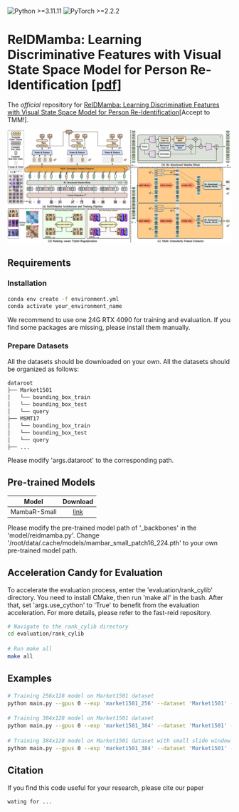 ![Python >=3.11.11](https://img.shields.io/badge/Python->=3.11.11-yellow.svg)
![PyTorch >=2.2.2](https://img.shields.io/badge/PyTorch->=2.2.2-blue.svg)

# ReIDMamba: Learning Discriminative Features with Visual State Space Model for Person Re-Identification [[pdf]](wating)
The *official* repository for [ReIDMamba: Learning Discriminative Features with Visual State Space Model for Person Re-Identification](wating)[Accept to TMM!].

![](https://github.com/GuHY777/ReIDMamba/blob/master/figs/reidmamba.jpg)

## Requirements

### Installation
```bash
conda env create -f environment.yml
conda activate your_environment_name
```
We recommend to use one 24G RTX 4090 for training and evaluation. If you find some packages are missing, please install them manually. 


### Prepare Datasets

All the datasets should be downloaded on your own. All the datasets should be organized as follows:
```
dataroot
├── Market1501
│   └── bounding_box_train
│   └── bounding_box_test
│   └── query
├── MSMT17
│   └── bounding_box_train
│   └── bounding_box_test
│   └── query
├── ...
```

Please modify 'args.dataroot' to the corresponding path.

## Pre-trained Models 
|      Model      | Download |
|:---------------:| :------: |
|    MambaR-Small | [link](https://huggingface.co/Wangf3014/Mamba-Reg/resolve/main/mambar_small_patch16_224.pth) |

Please modify the pre-trained model path of '_backbones' in the 'model/reidmamba.py'.
Change '/root/data/.cache/models/mambar_small_patch16_224.pth' to your own pre-trained model path.

## Acceleration Candy for Evaluation
To accelerate the evaluation process, enter the 'evaluation/rank_cylib' directory. You need to install CMake, then run 'make all' in the bash. After that, set 'args.use_cython' to 'True' to benefit from the evaluation acceleration. For more details, please refer to the fast-reid repository.

```bash
# Navigate to the rank_cylib directory
cd evaluation/rank_cylib

# Run make all
make all
```


## Examples
```bash
# Training 256x128 model on Market1501 dataset
python main.py --gpus 0 --exp 'market1501_256' --dataset 'Market1501' --img_size '256,128'

# Training 384x128 model on Market1501 dataset
python main.py --gpus 0 --exp 'market1501_384' --dataset 'Market1501' --img_size '384,128'

# Training 384x128 model on Market1501 dataset with small slide window
python main.py --gpus 0 --exp 'market1501_384' --dataset 'Market1501' --img_size '384,128' --model_kwargs 'backbone_name(str)=mambar_small_patch16_224|drop_path_rate(float)=0.3|num_cls_tokens(int)=12|cls_reduce(int)=4|use_cid(bool)=1|stride_size(int)=12|num_branches(int)=3|token_fusion_type(str)=max'
```


## Citation

If you find this code useful for your research, please cite our paper

```
wating for ...
```


